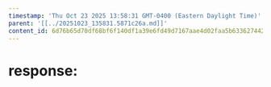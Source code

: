 ```yaml
---
timestamp: 'Thu Oct 23 2025 13:58:31 GMT-0400 (Eastern Daylight Time)'
parent: '[[../20251023_135831.5871c26a.md]]'
content_id: 6d76b65d70df68bf6f140df1a39e6fd49d7167aae4d02faa5b63362744266256
---
```


# response:
